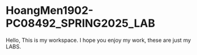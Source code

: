 # HoangMen1902-PC08492_SPRING2025_LAB
Hello, This is my workspace. I hope you enjoy my work, these are just my LABS.
